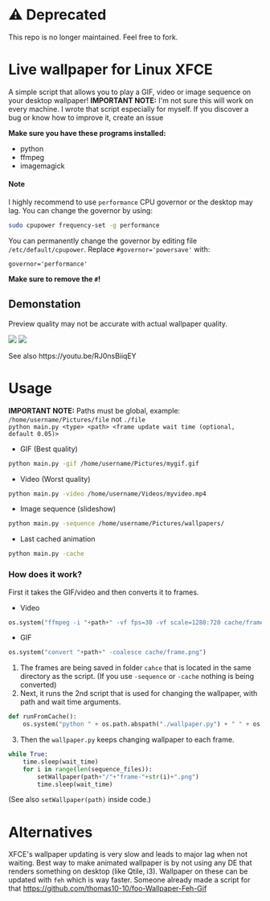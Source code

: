 # ⚠️ Deprecated
This repo is no longer maintained. Feel free to fork.

# Live wallpaper for Linux XFCE
A simple script that allows you to play a GIF, video or image sequence on your desktop wallpaper!
**IMPORTANT NOTE:** I'm not sure this will work on every machine. I wrote that script especially for myself. If you discover a bug or know how to improve it, create an issue

__Make sure you have these programs installed:__
- python
- ffmpeg
- imagemagick

#### Note
I highly recommend to use `performance` CPU governor or the desktop may lag.
You can change the governor by using:
```bash
sudo cpupower frequency-set -g performance
```
You can permanently change the governor by editing file `/etc/default/cpupower`.
Replace `#governor='powersave'` with:
```
governor='performance'
```
**Make sure to remove the `#`!**
## Demonstation
Preview quality may not be accurate with actual wallpaper quality.
<p>
<img src="https://github.com/Wolfyxon/xfce-live-wallpaper/blob/main/github/demos/demo2.gif?raw=true">
<img src="https://github.com/Wolfyxon/xfce-live-wallpaper/blob/main/github/demos/demo1.gif?raw=true">
</p>
See also https://youtu.be/RJ0nsBiiqEY

# Usage
__IMPORTANT NOTE:__ Paths must be global, example: `/home/username/Pictures/file` not `./file` <br>
`python main.py <type> <path> <frame update wait time (optional, default 0.05)>`
- GIF (Best quality)
```bash
python main.py -gif /home/username/Pictures/mygif.gif
```
- Video (Worst quality)
```bash
python main.py -video /home/username/Videos/myvideo.mp4
```
- Image sequence (slideshow)
```bash
python main.py -sequence /home/username/Pictures/wallpapers/
```
- Last cached animation
```bash
python main.py -cache
```

### How does it work?
First it takes the GIF/video and then converts it to frames.
- Video
```python
os.system("ffmpeg -i "+path+" -vf fps=30 -vf scale=1280:720 cache/frame-%d.png")
```
- GIF
```python
os.system("convert "+path+" -coalesce cache/frame.png")
```
1. The frames are being saved in folder `cahce` that is located in the same directory as the script.
(If you use `-sequence` or `-cache` nothing is being converted)
2. Next, it runs the 2nd script that is used for changing the wallpaper, with path and wait time arguments.
```python
def runFromCache():
    os.system("python " + os.path.abspath("./wallpaper.py") + " " + os.path.abspath("./cache") + " " + str(wait_time))
```
3. Then the `wallpaper.py` keeps changing wallpaper to each frame.
```python
while True:
    time.sleep(wait_time)
    for i in range(len(sequence_files)):
        setWallpaper(path+"/"+"frame-"+str(i)+".png")
        time.sleep(wait_time)
```
(See also `setWallpaper(path)` inside code.)
# Alternatives
XFCE's wallpaper updating is very slow and leads to major lag when not waiting.
Best way to make animated wallpaper is by not using any DE that renders something on desktop (like Qtile, i3). Wallpaper on these can be updated with `feh` which is way faster. Someone already made a script for that https://github.com/thomas10-10/foo-Wallpaper-Feh-Gif 
